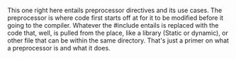 This one right here entails preprocessor directives and its use cases. The preprocessor is where code first starts off at for it to be modified before it going to the compiler. Whatever the #include entails is replaced with the code that, well, is pulled from the place, like a library (Static or dynamic), or other file that can be within the same directory. That's just a primer on what a preprocessor is and what it does.
